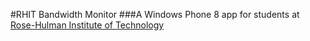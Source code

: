 #RHIT Bandwidth Monitor
###A Windows Phone 8 app for students at [Rose-Hulman Institute of Technology](http://www.rose-hulman.edu)

